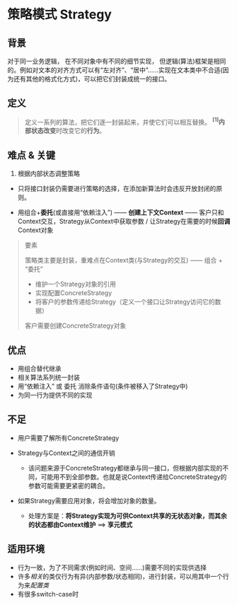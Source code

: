 # 策略模式 Strategy
## 背景
对于同一业务逻辑， 在不同对象中有不同的细节实现， 但逻辑(算法)框架是相同的。例如对文本的对齐方式可以有“左对齐”、“居中”......实现在文本类中不合适(因为还有其他的格式化方式)，可以把它们封装成统一的接口。

## 定义
>定义一系列的算法，把它们逐一封装起来，并使它们可以相互替换。
**<sup>[1]</sup>内部状态改变**时改变它的**行为**。

## 难点 & 关键
1. 根据内部状态调整策略
  + 只将接口封装仍需要进行策略的选择，在添加新算法时会违反开放封闭的原则。

  + 用组合+**委托**(或直接用“依赖注入”) —— **创建上下文Context** —— 客户只和Context交互，Strategy从Context中获取参数 / 让Strategy在需要的时候**回调**Context对象

> 要素
>
> 策略类主要是封装，重难点在Context类(与Strategy的交互) —— 组合 + “委托”
>   + 维护一个Strategy对象的引用
>   + 实现配置ConcreteStrategy
>   + 将客户的参数传递给Strategy（定义一个接口让Strategy访问它的数据）
>
> 客户需要创建ConcreteStrategy对象

## 优点
+ 用组合替代继承
+ 相关算法系列统一封装
+ 用“依赖注入” 或 委托 消除条件语句(条件被移入了Strategy中)
+ 为同一行为提供不同的实现

## 不足
+ 用户需要了解所有ConcreteStrategy

+ Strategy与Context之间的通信开销

  + 该问题来源于ConcreteStrategy都继承与同一接口，但根据内部实现的不同，可能用不到全部参数。也就是说Context传递给ConcreteStrategy的参数可能需要更紧密的耦合。

+ 如果Strategy需要应用对象，将会增加对象的数量。

  + 处理方案是：**将Strategy实现为可供Context共享的无状态对象，而其余的状态都由Context维护**  ==> **享元模式**

## 适用环境
+ 行为一致，为了不同需求(例如时间、空间......)需要不同的实现供选择
+ 许多*相关*的类仅行为有异(内部参数/状态相同)，进行封装，可以用其中一个行为来*配置类*
+ 有很多switch-case时





